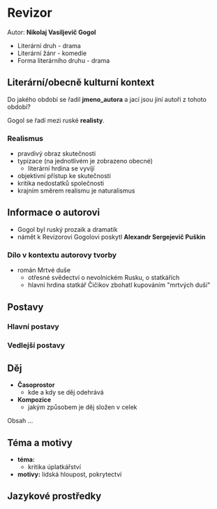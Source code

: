 # Revizor

Autor: **Nikolaj Vasiljevič Gogol**

 - Literární druh - drama
 - Literární žánr - komedie
 - Forma literárního druhu - drama

## Literární/obecně kulturní kontext

Do jakého období se řadil **jmeno_autora** a jací jsou jiní autoři z tohoto období?

Gogol se řadí mezi ruské **realisty**.

### Realismus
 - pravdivý obraz skutečnosti
 - typizace (na jednotlivém je zobrazeno obecné)
   - literární hrdina se vyvíjí
 - objektivní přístup ke skutečnosti
 - kritika nedostatků společnosti
 - krajním směrem realismu je naturalismus

## Informace o autorovi
 - Gogol byl ruský prozaik a dramatik
 - námět k Revizorovi Gogolovi poskytl **Alexandr Sergejevič Puškin**

### Dílo v kontextu autorovy tvorby

 - román Mrtvé duše
   - otřesné svědectví o nevolnickém Rusku, o statkářích
   - hlavní hrdina statkář Čičikov zbohatl kupováním "mrtvých duší"

## Postavy

### Hlavní postavy 

### Vedlejší postavy

## Děj
 - **Časoprostor**
   - kde a kdy se děj odehrává 
 - **Kompozice**
   - jakým způsobem je děj složen v celek

Obsah ...

## Téma a motivy
 - **téma:**
   - kritika úplatkářství
 - **motivy:** lidská hloupost, pokrytectví

## Jazykové prostředky

